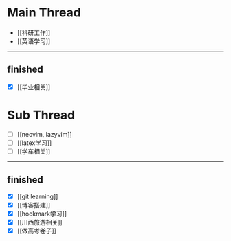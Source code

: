 # Main Thread
- [[科研工作]]
- [[英语学习]]

---
## finished
- [x] [[毕业相关]]

# Sub Thread
- [ ] [[neovim, lazyvim]]
- [ ] [[latex学习]]
- [ ] [[学车相关]]

---
## finished
- [x] [[git learning]]
- [x] [[博客搭建]]
- [x] [[hookmark学习]]
- [x] [[川西旅游相关]]
- [x] [[做高考卷子]]